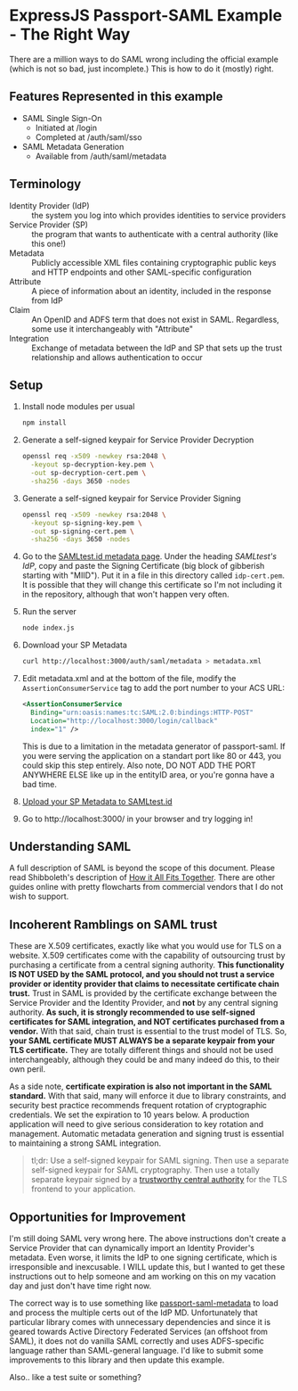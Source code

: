 ExpressJS Passport-SAML Example - The Right Way
===============================================

There are a million ways to do SAML wrong including the official example
(which is not so bad, just incomplete.) This is how to do it (mostly) right.

Features Represented in this example
------------------------------------

* SAML Single Sign-On
  * Initiated at /login
  * Completed at /auth/saml/sso
* SAML Metadata Generation
  * Available from /auth/saml/metadata

Terminology
-----------

<dl>
<dt>Identity Provider (IdP)</dt>
<dd>the system you log into which provides identities to service providers</dd>
<dt>Service Provider (SP)</dt>
<dd>the program that wants to authenticate with a central authority (like this
one!)</dd>
<dt>Metadata</dt>
<dd>Publicly accessible XML files containing cryptographic public keys and
HTTP endpoints and other SAML-specific configuration</dd>
<dt>Attribute</dt>
<dd>A piece of information about an identity, included in the response from IdP</dd>
<dt>Claim</dt>
<dd>An OpenID and ADFS term that does not exist in SAML. Regardless, some
use it interchangeably with "Attribute"</dd>
<dt>Integration</dt>
<dd>Exchange of metadata between the IdP and SP that sets up the trust
relationship and allows authentication to occur</dd>
</dl>

Setup
-----

1. Install node modules per usual

   ``` bash
   npm install
   ```

2. Generate a self-signed keypair for Service Provider Decryption

   ``` bash
   openssl req -x509 -newkey rsa:2048 \
     -keyout sp-decryption-key.pem \
     -out sp-decryption-cert.pem \
     -sha256 -days 3650 -nodes
   ```

3. Generate a self-signed keypair for Service Provider Signing

   ``` bash
   openssl req -x509 -newkey rsa:2048 \
     -keyout sp-signing-key.pem \
     -out sp-signing-cert.pem \
     -sha256 -days 3650 -nodes
   ```

4. Go to the [SAMLtest.id metadata page](https://samltest.id/download/).
   Under the heading *SAMLtest's IdP*, copy and paste the Signing Certificate
   (big block of gibberish starting with "MIID"). Put it in a file in this
   directory called `idp-cert.pem`. It is possible that they will change
   this certificate so I'm not including it in the repository, although
   that won't happen very often.

5. Run the server

   ``` bash
   node index.js
   ```

6. Download your SP Metadata

   ``` bash
   curl http://localhost:3000/auth/saml/metadata > metadata.xml
   ```

7. Edit metadata.xml and at the bottom of the file, modify the
   `AssertionConsumerService` tag to add the port number to your ACS URL:

   ``` xml
   <AssertionConsumerService
     Binding="urn:oasis:names:tc:SAML:2.0:bindings:HTTP-POST"
     Location="http://localhost:3000/login/callback"
     index="1" />
   ```

   This is due to a limitation in the metadata generator of passport-saml.
   If you were serving the application on a standart port like 80 or 443,
   you could skip this step entirely. Also note, DO NOT ADD THE PORT
   ANYWHERE ELSE like up in the entityID area, or you're gonna have a bad
   time.

8. [Upload your SP Metadata to SAMLtest.id](https://samltest.id/upload.php)

9. Go to http://localhost:3000/ in your browser and try logging in!

Understanding SAML
------------------

A full description of SAML is beyond the scope of this document.
Please read Shibboleth's description of
[How it All Fits Together](https://shibboleth.atlassian.net/wiki/spaces/CONCEPT/pages/928645290/FlowsAndConfig).
There are other guides online with pretty flowcharts from commercial
vendors that I do not wish to support.

Incoherent Ramblings on SAML trust
----------------------------------

These are X.509 certificates, exactly like what you would use for TLS on
a website. X.509 certificates come with the capability of outsourcing
trust by purchasing a certificate from a central signing authority.
**This functionality IS NOT USED by the SAML protocol, and you should not
trust a service provider or identity provider that claims to necessitate
certificate chain trust.** Trust in SAML is provided by the certificate
exchange between the Service Provider and the Identity Provider, and **not**
by any central signing authority. **As such, it is strongly recommended to
use self-signed certificates for SAML integration, and NOT certificates
purchased from a vendor.** With that said, chain trust is essential to the
trust model of TLS. So, **your SAML certificate MUST ALWAYS be a separate
keypair from your TLS certificate.** They are totally different things and
should not be used interchangeably, although they could be and many indeed
do this, to their own peril.

As a side note, **certificate expiration is also not important in the SAML
standard.** With that said, many will enforce it due to library constraints,
and security best practice recommends frequent rotation of cryptographic
credentials. We set the expiration to 10 years below. A production application
will need to give serious consideration to key rotation and management.
Automatic metadata generation and signing trust is essential to maintaining
a strong SAML integration.

 > tl;dr: Use a self-signed keypair for SAML signing. Then use a separate
 > self-signed keypair for SAML cryptography. Then use a totally separate
 > keypair signed by a [trustworthy central authority](https://letsencrypt.org)
 > for the TLS frontend to your application.

Opportunities for Improvement
-----------------------------

I'm still doing SAML very wrong here. The above instructions don't create a
Service Provider that can dynamically import an Identity Provider's metadata.
Even worse, it limits the IdP to one signing certificate, which is
irresponsible and inexcusable. I WILL update this, but I wanted to get these
instructions out to help someone and am working on this on my vacation day
and just don't have time right now.

The correct way is to use something like
[passport-saml-metadata](https://www.npmjs.com/package/passport-saml-metadata)
to load and process the multiple certs out of the IdP MD. Unfortunately
that particular library comes with unnecessary dependencies and since it
is geared towards Active Directory Federated Services (an offshoot from SAML),
it does not do vanilla SAML correctly and uses ADFS-specific language rather
than SAML-general language. I'd like to submit some improvements to this
library and then update this example.

Also.. like a test suite or something?